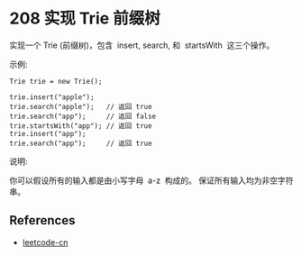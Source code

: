 # 208 实现 Trie 前缀树

实现一个 Trie (前缀树)，包含  insert, search, 和  startsWith  这三个操作。

示例:

```
Trie trie = new Trie();

trie.insert("apple");
trie.search("apple");   // 返回 true
trie.search("app");     // 返回 false
trie.startsWith("app"); // 返回 true
trie.insert("app");
trie.search("app");     // 返回 true
```

说明:

你可以假设所有的输入都是由小写字母  a-z  构成的。
保证所有输入均为非空字符串。

## References

- [leetcode-cn](https://leetcode-cn.com/problems/implement-trie-prefix-tree)
